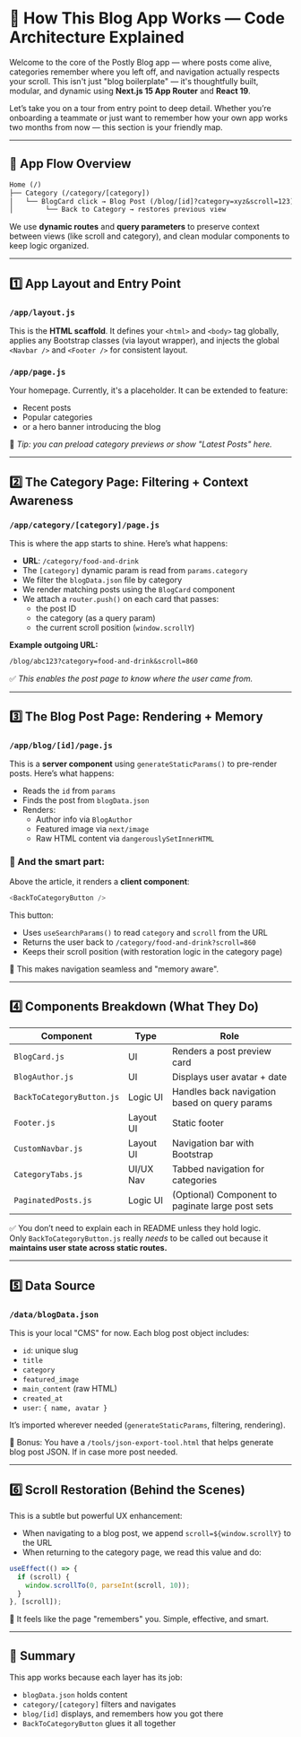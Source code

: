 # 🧠 How This Blog App Works — Code Architecture Explained

Welcome to the core of the Postly Blog app — where posts come alive, categories remember where you left off, and navigation actually respects your scroll. This isn't just "blog boilerplate" — it's thoughtfully built, modular, and dynamic using **Next.js 15 App Router** and **React 19**.

Let’s take you on a tour from entry point to deep detail. Whether you’re onboarding a teammate or just want to remember how your own app works two months from now — this section is your friendly map.

---

## 🚦 App Flow Overview

```txt
Home (/)
├── Category (/category/[category])
│   └── BlogCard click → Blog Post (/blog/[id]?category=xyz&scroll=123)
│        └── Back to Category → restores previous view
```

We use **dynamic routes** and **query parameters** to preserve context between views (like scroll and category), and clean modular components to keep logic organized.

---

## 1️⃣ App Layout and Entry Point

### `/app/layout.js`
This is the **HTML scaffold**. It defines your `<html>` and `<body>` tag globally, applies any Bootstrap classes (via layout wrapper), and injects the global `<Navbar />` and `<Footer />` for consistent layout.

### `/app/page.js`
Your homepage. Currently, it's a placeholder. It can be extended to feature:
- Recent posts
- Popular categories
- or a hero banner introducing the blog

🔧 *Tip: you can preload category previews or show "Latest Posts" here.*

---

## 2️⃣ The Category Page: Filtering + Context Awareness

### `/app/category/[category]/page.js`

This is where the app starts to shine. Here’s what happens:

- **URL**: `/category/food-and-drink`
- The `[category]` dynamic param is read from `params.category`
- We filter the `blogData.json` file by category
- We render matching posts using the `BlogCard` component
- We attach a `router.push()` on each card that passes:
  - the post ID
  - the category (as a query param)
  - the current scroll position (`window.scrollY`)

**Example outgoing URL:**
```txt
/blog/abc123?category=food-and-drink&scroll=860
```

✅ *This enables the post page to know where the user came from.*

---

## 3️⃣ The Blog Post Page: Rendering + Memory

### `/app/blog/[id]/page.js`

This is a **server component** using `generateStaticParams()` to pre-render posts. Here’s what happens:

- Reads the `id` from `params`
- Finds the post from `blogData.json`
- Renders:
  - Author info via `BlogAuthor`
  - Featured image via `next/image`
  - Raw HTML content via `dangerouslySetInnerHTML`

### 🧠 And the smart part:
Above the article, it renders a **client component**:

```js
<BackToCategoryButton />
```

This button:
- Uses `useSearchParams()` to read `category` and `scroll` from the URL
- Returns the user back to `/category/food-and-drink?scroll=860`
- Keeps their scroll position (with restoration logic in the category page)

🔁 This makes navigation seamless and "memory aware".

---

## 4️⃣ Components Breakdown (What They Do)

| Component              | Type        | Role |
|------------------------|-------------|------|
| `BlogCard.js`          | UI          | Renders a post preview card |
| `BlogAuthor.js`        | UI          | Displays user avatar + date |
| `BackToCategoryButton.js` | Logic UI | Handles back navigation based on query params |
| `Footer.js`            | Layout UI   | Static footer |
| `CustomNavbar.js`      | Layout UI   | Navigation bar with Bootstrap |
| `CategoryTabs.js`      | UI/UX Nav   | Tabbed navigation for categories |
| `PaginatedPosts.js`    | Logic UI    | (Optional) Component to paginate large post sets |

✅ You don’t need to explain each in README unless they hold logic.  
Only `BackToCategoryButton.js` really *needs* to be called out because it **maintains user state across static routes.**

---

## 5️⃣ Data Source

### `/data/blogData.json`

This is your local "CMS" for now. Each blog post object includes:
- `id`: unique slug
- `title`
- `category`
- `featured_image`
- `main_content` (raw HTML)
- `created_at`
- `user`: `{ name, avatar }`

It’s imported wherever needed (`generateStaticParams`, filtering, rendering).

🧰 Bonus: You have a `/tools/json-export-tool.html` that helps generate blog post JSON. If in case more post needed.

---

## 6️⃣ Scroll Restoration (Behind the Scenes)

This is a subtle but powerful UX enhancement:

- When navigating to a blog post, we append `scroll=${window.scrollY}` to the URL
- When returning to the category page, we read this value and do:

```js
useEffect(() => {
  if (scroll) {
    window.scrollTo(0, parseInt(scroll, 10));
  }
}, [scroll]);
```

🎯 It feels like the page "remembers" you. Simple, effective, and smart.

---

## 🧠 Summary

This app works because each layer has its job:
- `blogData.json` holds content
- `category/[category]` filters and navigates
- `blog/[id]` displays, and remembers how you got there
- `BackToCategoryButton` glues it all together
